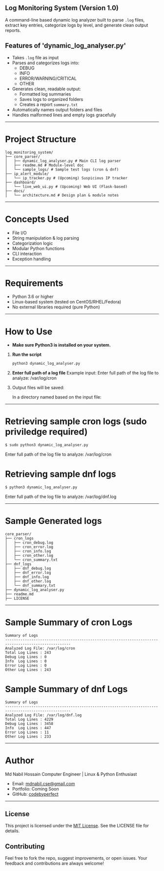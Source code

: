 ## Log Monitoring System (Version 1.0)
A command-line based dynamic log analyzer built to parse `.log` files, extract key entries, categorize logs by level, and generate clean output reports.

## Features of 'dynamic_log_analyser.py'
- Takes `.log` file as input
- Parses and categorizes logs into:
  - DEBUG
  - INFO
  - ERROR/WARNING/CRITICAL
  - OTHER
- Generates clean, readable output:
  - Formatted log summaries
  - Saves logs to organized folders
  - Creates a report `summary.txt`
- Automatically names output folders and files
- Handles malformed lines and empty logs gracefully
---

# Project Structure
```
log_monitoring_system/
├── core_parser/
│   ├── dynamic_log_analyser.py # Main CLI log parser
│   ├── readme.md # Module-level doc
│   └── sample_logs/ # Sample test logs (cron & dnf)
├── ip_alert_module/
│   └── ip_tracker.py # (Upcoming) Suspicious IP tracker
├── dashboard/
│   └── live_web_ui.py # (Upcoming) Web UI (Flask-based)
├── docs/
│   └── architecture.md # Design plan & module notes
```
---
# Concepts Used
- File I/O
- String manipulation & log parsing
- Categorization logic
- Modular Python functions
- CLI interaction
- Exception handling
---
# Requirements
- Python 3.6 or higher
- Linux-based system (tested on CentOS/RHEL/Fedora)
- No external libraries required (pure Python)
---
# How to Use
+ **Make sure Python3 is installed on your system.**

1. **Run the script**  
   ```bash
   python3 dynamic_log_analyser.py
   ```	
2. **Enter full path of a log file**
   Example input:
   Enter full path of the log file to analyze: /var/log/cron

3. Output files will be saved:
   
   In a directory named based on the input file:
---


# Retrieving sample cron logs (sudo priviledge required)
```bash
$ sudo python3 dynamic_log_analyser.py 
```
Enter full path of the log file to analyze: /var/log/cron

# Retrieving sample dnf logs
```bash 
$ python3 dynamic_log_analyser.py 
```
Enter full path of the log file to analyze: /var/log/dnf.log

---
# Sample Generated logs
```
core_parser/
├── cron_logs
│   ├── cron_debug.log
│   ├── cron_error.log
│   ├── cron_info.log
│   ├── cron_other.log
│   └── cron_summary.txt
├── dnf_logs
│   ├── dnf_debug.log
│   ├── dnf_error.log
│   ├── dnf_info.log
│   ├── dnf_other.log
│   └── dnf_summary.txt
├── dynamic_log_analyser.py
├── readme.md
├── LICENSE

```
---

# Sample Summary of cron Logs
```
Summary of Logs
----------------------------------------------------------------------------------------------------
Analyzed Log File: /var/log/cron
Total Log Lines : 243
Debug Log Lines : 0
Info  Log Lines : 0
Error Log Lines : 0
Other Log Lines : 243
```
# Sample Summary of dnf Logs
```
Summary of Logs
----------------------------------------------------------------------------------------------------
Analyzed Log File: /var/log/dnf.log
Total Log Lines : 4229
Debug Log Lines : 3458
Info  Log Lines : 447
Error Log Lines : 11
Other Log Lines : 233
```
---
# Author
Md Nabil Hossain
Computer Engineer | Linux & Python Enthusiast
- Email: mdnabil.cse@gmail.com
- Portfolio: Coming Soon
- GitHub: [codebyperfect](https://github.com/codebyperfect)
---

## License
This project is licensed under the [MIT License](LICENSE). See the LICENSE file for details.

## Contributing
Feel free to fork the repo, suggest improvements, or open issues.
Your feedback and contributions are always welcome!
